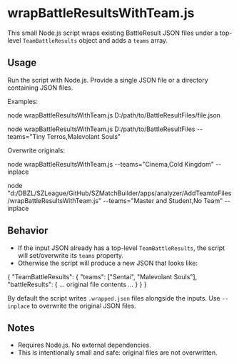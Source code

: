 wrapBattleResultsWithTeam.js
=================================

This small Node.js script wraps existing BattleResult JSON files under a top-level `TeamBattleResults` object and adds a `teams` array.

Usage
-----

Run the script with Node.js. Provide a single JSON file or a directory containing JSON files.


Examples:

node wrapBattleResultsWithTeam.js D:/path/to/BattleResultFiles/file.json

node wrapBattleResultsWithTeam.js D:/path/to/BattleResultFiles --teams="Tiny Terros,Malevolant Souls"

Overwrite originals:

node wrapBattleResultsWithTeam.js --teams="Cinema,Cold Kingdom" --inplace

node "d:/DBZL/SZLeague/GitHub/SZMatchBuilder/apps/analyzer/AddTeamtoFiles/wrapBattleResultsWithTeam.js" --teams="Master and Student,No Team" --inplace

Behavior
--------
- If the input JSON already has a top-level `TeamBattleResults`, the script will set/overwrite its `teams` property.
- Otherwise the script will produce a new JSON that looks like:

{
  "TeamBattleResults": {
    "teams": ["Sentai", "Malevolant Souls"],
    "battleResults": { ... original file contents ... }
  }
}

By default the script writes `.wrapped.json` files alongside the inputs. Use `--inplace` to overwrite the original JSON files.

Notes
-----
- Requires Node.js. No external dependencies.
- This is intentionally small and safe: original files are not overwritten.
